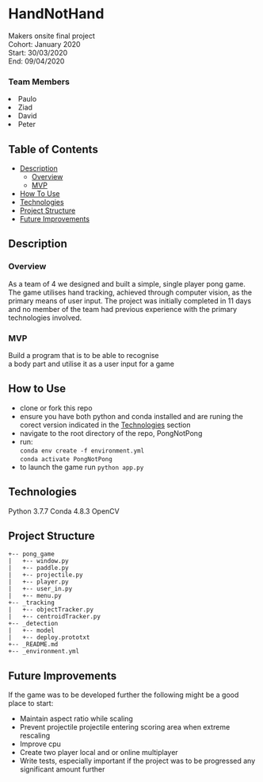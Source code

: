 # HandNotHand
Makers onsite final project    
Cohort: January 2020  
Start: 30/03/2020  
End: 09/04/2020
### Team Members</h3>
<li>Paulo
<li>Ziad
<li>David
<li>Peter

## Table of Contents

* [Description](#description)
  * [Overview](#overview)
  * [MVP](#mvp)
* [How To Use](#how-to-use)
* [Technologies](#technologies)
* [Project Structure](#project-structure)
* [Future Improvements](#future-improvements)

## Description

### Overview
As a team of 4 we designed and built a simple, single player pong game. The game utilises hand tracking, achieved through computer vision, as the primary means of user input. The project was initially completed in 11 days and no member of the team had previous experience with the primary technologies involved.

### MVP
Build a program that is to be able to recognise  
a body part and  utilise it as a user input for a game

## How to Use

* clone or fork this repo
* ensure you have both python and conda installed and are runing the corect version indicated in the [Technologies](#technologies) section
* navigate to the root directory of the repo, PongNotPong  
* run:   
``conda env create -f environment.yml``  
``conda activate PongNotPong``
* to launch the game run ``python app.py``

## Technologies

Python 3.7.7
Conda 4.8.3
OpenCV

## Project Structure
```
+-- pong_game
|   +-- window.py
|   +-- paddle.py
|   +-- projectile.py
|   +-- player.py
|   +-- user_in.py
|   +-- menu.py
+-- _tracking
|   +-- objectTracker.py
|   +-- centroidTracker.py
+-- _detection
|   +-- model
|   +-- deploy.prototxt
+-- _README.md
+-- _environment.yml
```

## Future Improvements

If the game was to be developed further the following might be a good place to start:

* Maintain aspect ratio while scaling
* Prevent projectile projectile entering scoring area when extreme rescaling
* Improve cpu
* Create two player local and or online multiplayer
* Write tests, especially important if the project was to be progressed any significant amount further
